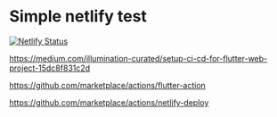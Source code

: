 # Simple netlify test

[![Netlify Status](https://api.netlify.com/api/v1/badges/a9622896-b019-4b59-b717-628cecd14f03/deploy-status)](https://app.netlify.com/sites/classy-snickerdoodle-808d4f/deploys)

https://medium.com/illumination-curated/setup-ci-cd-for-flutter-web-project-15dc8f831c2d

https://github.com/marketplace/actions/flutter-action

https://github.com/marketplace/actions/netlify-deploy